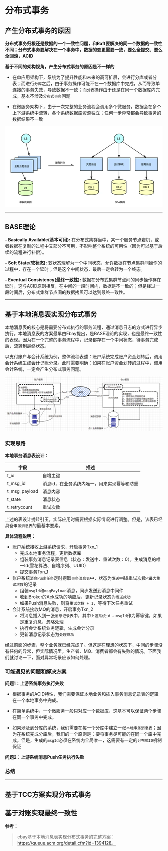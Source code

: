 # 分布式事务

## 产生分布式事务的原因

**分布式事务归根还是数据的一个一致性问题，和Raft要解决的同一个数据的一致性不同；分布式事务要解决在一个事务中，数据的变更需要一致，要么全提交、要么全回滚，ACID**

**基于不同的架构视角，产生分布式事务的原因是不一样的**

- 在单应用架构下，系统为了提升性能和未来的高可扩展，会进行分库或者分表；而进行`分库`之后，由于事务操作可能不在一个数据库中完成，从而导致单连接的事务失效，导致数据不一致；而`分表`操作由于还是在同一个数据库内完成，基本不涉及`分布式事务`问题

- 在微服务架构下，由于一次完整的业务流程会调用多个微服务，数据会在多个上下游系统中流转，各个系统数据库资源独立；任何一步异常都会导致事务的数据结果不一致

![分布式事务_产生原因](./imgs/分布式事务_产生原因.png)

----

## BASE理论

**- Basically Available(基本可用):** 在分布式集群当中，某一个服务节点宕机，或者数据在复制的过程中又部分不可用，不影响整个系统的可用性（因为可以基于后续的流程进行补偿）。

**- Soft State(软状态):** 软状态理解为一个中间状态，允许数据在节点集群间操作的过程中，存在一个延时；但是这个中间状态，最后一定会转为一个终态。

**- Eventual Consistency(最终一致性):** 数据在分布式集群节点间的同步操作存在延时，这与ACID原则相反，在中间的一段时间内，数据是不一致的；但是经过一段时间后，分布式集群节点间的数据拷贝可以达到最终一致性。

----

## 基于本地消息表实现分布式事务

本地消息表的核心是将需要分布式执行的事务流程，通过消息日志的方式进行异步执行。本地消息表的方案最早由Ebay提出，是BASE理论的实现，也是最终一致性的表现。因为在一个完整的事务流程中，记录都存在一个中间状态，待事务完成后，流转到最终状态。

以支付账户与会计系统为例，整体流程表述：账户系统完成账户资金划转后，调用会计系统生成会计记账分录。此时需要明确：如果在账户资金划转的过程中，调用会计系统，一定会产生分布式事务问题。

![分布式事务_本地事务表](./imgs/分布式事务_本地事务表.png)

### 实现思路

**本地事务消息表设计：**

| 字段 | 描述 |
| ---- | ---- |
| t_id | 自增主键 |
| t_msg_id | 消息id，在业务系统内唯一，用来实现幂等和防重 |
| t_msg_payload | 消息内容 |
| t_state | 消息状态 |
| t_retrycount | 重试次数 |

上述的表设计抛砖引玉，实际应用时需要根据实际情况进行调整。但是，该表已经具备`事务消息表`的最基本要素。

**具体流程说明：**
- 账户系统接收上游系统请求，开启事务Txn_1
  - 完成本地事务流程，更新数据库
  - 组装事务消息记录表信息（状态：发送中、重试次数：0），生成消息的唯一Id(雪花算法、自增序列、UUID)
  - 提交事务Txn_1
- 账户系统`消息Push任务`定时捞取`事务消息表`中，状态为`发送中`&&重试次数<`最大重试次数`的记录
  - 组装`msgId`和`msgPayload`消息，同步发送到消息中间件
  - 收到Broker的Ack成功的响应后，更新记录状态为`发送成功`
  - 如果Push消息失败，则将`重试次数 + 1`，等待下次任务重试
- 会计系统接收MQ的消息，开启事务Txn_2
  - 将消息插入到一张`消息记录表`中，其中`上游系统id` + `msgId`作为幂等键，如果是重复消息，忽略处理
  - 执行会计系统业务逻辑，生成会计分录
  - 更新消息记录状态为`处理成功`

经过前面的步骤，整个业务就已经完成了。但这是在理想的状态下，中间的步骤没有任何的异常，但实际情况里，生产者、MQ、消费者都会有失败的情况。下面我们就讨论一下，面对异常场景应该如何处理。

### 可能遇见的问题和解决方案

**问题1：上游系统事务执行失败**

- 根据事务的ACID特性，我们需要保证本地业务和插入事务消息记录表的逻辑在一个本地事务中完成。

- 在简单系统中，一个微服务一般只对应一个数据库，这基本可以保证两个步骤在同一个事务中完成。

- 如果涉及到分库的系统，我们需要在每一个分库中建立一张`本地事务消息表`；因为在系统完成分库后，我们的一个原则是：要将事务尽可能的在同一个库中完成。但是，生成的`msgId`必须在系统内全局唯一，这需要有一定的`分布式ID`机制保证

**问题2：上游系统消息Push任务执行失败**

### 总结

----

## 基于TCC方案实现分布式事务

## 基于对账实现最终一致性

**参考：**
> ebay基于本地消息表实现分布式事务的完整方案：https://queue.acm.org/detail.cfm?id=1394128。